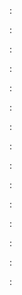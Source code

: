 :[](index.apib)

:[](overview.apib)

:[](authenticate-yourself.apib)

:[](products.apib)

:[](brands.apib)

:[](categories.apib)

:[](collections.apib)

:[](grids.apib)

:[](customers.apib)

:[](carts.apib)

:[](orders.apib)

:[](applications.apib)

:[](triggers.apib)

:[](procedures.apib)

:[](stores.apib)
